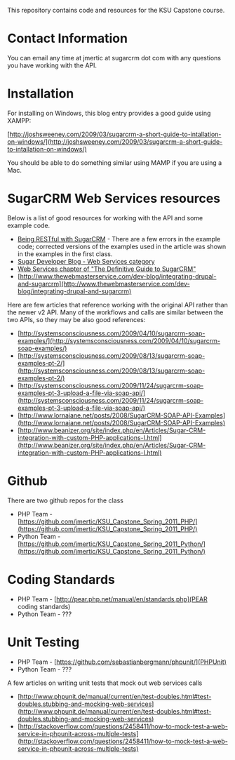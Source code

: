 This repository contains code and resources for the KSU Capstone course.

# Contact Information

You can email any time at jmertic at sugarcrm dot com with any questions you have working with the API.

# Installation

For installing on Windows, this blog entry provides a good guide using XAMPP:

[http://joshsweeney.com/2009/03/sugarcrm-a-short-guide-to-intallation-on-windows/](http://joshsweeney.com/2009/03/sugarcrm-a-short-guide-to-intallation-on-windows/)

You should be able to do something similar using MAMP if you are using a Mac.

# SugarCRM Web Services resources

Below is a list of good resources for working with the API and some example code.

* [Being RESTful with SugarCRM](http://www.ibm.com/developerworks/library/x-sugarcrmrest/index.html) - There are a few errors in the example code; corrected versions of the examples used in the article was shown in the examples in the first class.
* [Sugar Developer Blog - Web Services category](http://developers.sugarcrm.com/wordpress/category/webservices/)
* [Web Services chapter of "The Definitive Guide to SugarCRM"](http://books.google.com/books?id=EYhKc1gFz2gC&lpg=PP1&pg=PA55#v=onepage&q&f=false) 
* [http://www.thewebmasterservice.com/dev-blog/integrating-drupal-and-sugarcrm](http://www.thewebmasterservice.com/dev-blog/integrating-drupal-and-sugarcrm)

Here are few articles that reference working with the original API rather than the newer v2 API. Many of the workflows and calls are similar between the two APIs, so they may be also good references:

* [http://systemsconsciousness.com/2009/04/10/sugarcrm-soap-examples/](http://systemsconsciousness.com/2009/04/10/sugarcrm-soap-examples/)
* [http://systemsconsciousness.com/2009/08/13/sugarcrm-soap-examples-pt-2/](http://systemsconsciousness.com/2009/08/13/sugarcrm-soap-examples-pt-2/)
* [http://systemsconsciousness.com/2009/11/24/sugarcrm-soap-examples-pt-3-upload-a-file-via-soap-api/](http://systemsconsciousness.com/2009/11/24/sugarcrm-soap-examples-pt-3-upload-a-file-via-soap-api/)
* [http://www.lornajane.net/posts/2008/SugarCRM-SOAP-API-Examples](http://www.lornajane.net/posts/2008/SugarCRM-SOAP-API-Examples)
* [http://www.beanizer.org/site/index.php/en/Articles/Sugar-CRM-integration-with-custom-PHP-applications-I.html](http://www.beanizer.org/site/index.php/en/Articles/Sugar-CRM-integration-with-custom-PHP-applications-I.html)

# Github

There are two github repos for the class

* PHP Team - [https://github.com/jmertic/KSU_Capstone_Spring_2011_PHP/](https://github.com/jmertic/KSU_Capstone_Spring_2011_PHP/)
* Python Team - [https://github.com/jmertic/KSU_Capstone_Spring_2011_Python/](https://github.com/jmertic/KSU_Capstone_Spring_2011_Python/)

# Coding Standards

* PHP Team - [http://pear.php.net/manual/en/standards.php](PEAR coding standards)
* Python Team - ???

# Unit Testing

* PHP Team - [https://github.com/sebastianbergmann/phpunit/](PHPUnit)
* Python Team - ???

A few articles on writing unit tests that mock out web services calls

* [http://www.phpunit.de/manual/current/en/test-doubles.html#test-doubles.stubbing-and-mocking-web-services](http://www.phpunit.de/manual/current/en/test-doubles.html#test-doubles.stubbing-and-mocking-web-services)
* [http://stackoverflow.com/questions/2458411/how-to-mock-test-a-web-service-in-phpunit-across-multiple-tests](http://stackoverflow.com/questions/2458411/how-to-mock-test-a-web-service-in-phpunit-across-multiple-tests)